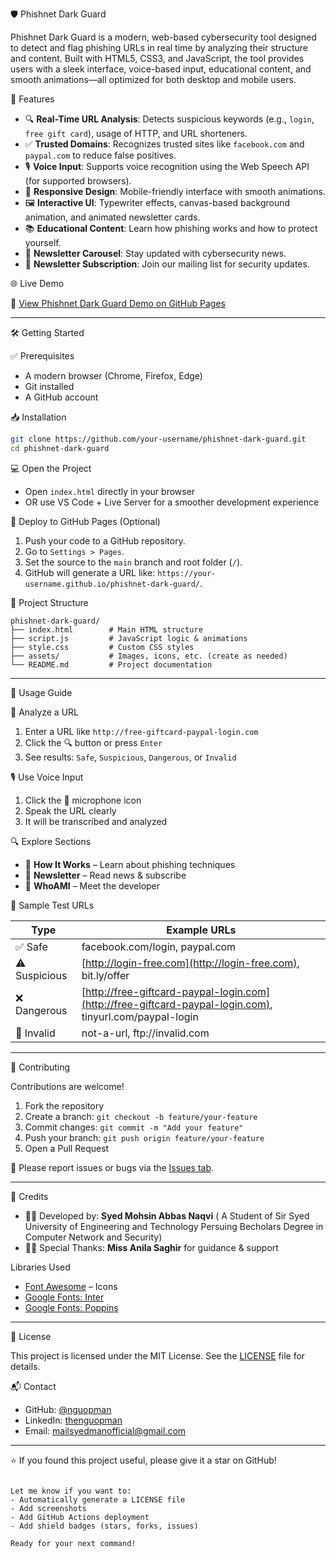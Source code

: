 🛡️ Phishnet Dark Guard

Phishnet Dark Guard is a modern, web-based cybersecurity tool designed to detect and flag phishing URLs in real time by analyzing their structure and content. Built with HTML5, CSS3, and JavaScript, the tool provides users with a sleek interface, voice-based input, educational content, and smooth animations—all optimized for both desktop and mobile users.



🚀 Features

- 🔍 **Real-Time URL Analysis**: Detects suspicious keywords (e.g., `login`, `free gift card`), usage of HTTP, and URL shorteners.
- ✅ **Trusted Domains**: Recognizes trusted sites like `facebook.com` and `paypal.com` to reduce false positives.
- 🎙️ **Voice Input**: Supports voice recognition using the Web Speech API (for supported browsers).
- 📱 **Responsive Design**: Mobile-friendly interface with smooth animations.
- 🖼️ **Interactive UI**: Typewriter effects, canvas-based background animation, and animated newsletter cards.
- 📚 **Educational Content**: Learn how phishing works and how to protect yourself.
- 📰 **Newsletter Carousel**: Stay updated with cybersecurity news.
- 📧 **Newsletter Subscription**: Join our mailing list for security updates.


 🌐 Live Demo

🔗 [View Phishnet Dark Guard Demo on GitHub Pages](https://nguopman.github.io/phishnet-dark-guard)

---

🛠️ Getting Started

 ✅ Prerequisites

- A modern browser (Chrome, Firefox, Edge)
- Git installed
- A GitHub account

📥 Installation

```bash
git clone https://github.com/your-username/phishnet-dark-guard.git
cd phishnet-dark-guard
````

 💻 Open the Project

* Open `index.html` directly in your browser
* OR use VS Code + Live Server for a smoother development experience

 🚀 Deploy to GitHub Pages (Optional)

1. Push your code to a GitHub repository.
2. Go to `Settings > Pages`.
3. Set the source to the `main` branch and root folder (`/`).
4. GitHub will generate a URL like:
   `https://your-username.github.io/phishnet-dark-guard/`.


 📁 Project Structure

```
phishnet-dark-guard/
├── index.html        # Main HTML structure
├── script.js         # JavaScript logic & animations
├── style.css         # Custom CSS styles
├── assets/           # Images, icons, etc. (create as needed)
└── README.md         # Project documentation
```

---

 🧪 Usage Guide

 🔗 Analyze a URL

1. Enter a URL like `http://free-giftcard-paypal-login.com`
2. Click the 🔍 button or press `Enter`
3. See results: `Safe`, `Suspicious`, `Dangerous`, or `Invalid`

 🎙️ Use Voice Input

1. Click the 🎤 microphone icon
2. Speak the URL clearly
3. It will be transcribed and analyzed

🔍 Explore Sections

* 📘 **How It Works** – Learn about phishing techniques
* 📰 **Newsletter** – Read news & subscribe
* 👤 **WhoAMI** – Meet the developer

 🧪 Sample Test URLs

| Type          | Example URLs                                                                                             |
| ------------- | -------------------------------------------------------------------------------------------------------- |
| ✅ Safe        | facebook.com/login, paypal.com                                                                           |
| ⚠️ Suspicious | [http://login-free.com](http://login-free.com), bit.ly/offer                                             |
| ❌ Dangerous   | [http://free-giftcard-paypal-login.com](http://free-giftcard-paypal-login.com), tinyurl.com/paypal-login |
| 🚫 Invalid    | not-a-url, ftp\://invalid.com                                                                            |

---

🤝 Contributing

Contributions are welcome!

1. Fork the repository
2. Create a branch:
   `git checkout -b feature/your-feature`
3. Commit changes:
   `git commit -m "Add your feature"`
4. Push your branch:
   `git push origin feature/your-feature`
5. Open a Pull Request

📌 Please report issues or bugs via the [Issues tab](https://github.com/your-username/phishnet-dark-guard/issues).

---

 🙏 Credits

* 👨‍💻 Developed by: **Syed Mohsin Abbas Naqvi**  ( A Student of Sir Syed University of Engineering and Technology Persuing Becholars Degree in Computer Network and Security)
* 👩‍🏫 Special Thanks: **Miss Anila Saghir** for guidance & support

Libraries Used

* [Font Awesome](https://fontawesome.com) – Icons
* [Google Fonts: Inter](https://fonts.google.com/specimen/Inter)
* [Google Fonts: Poppins](https://fonts.google.com/specimen/Poppins)

---

 📄 License

This project is licensed under the MIT License.
See the [LICENSE](./LICENSE) file for details.


📬 Contact

* GitHub: [@nguopman](https://github.com/nguopman)
* LinkedIn: [thenguopman](https://linkedin.com/in/thenguopman)
* Email: [mailsyedmanofficial@gmail.com](mailto:mailsyedmanofficial@gmail.com)
---

⭐ If you found this project useful, please give it a star on GitHub!

```

Let me know if you want to:
- Automatically generate a LICENSE file
- Add screenshots
- Add GitHub Actions deployment
- Add shield badges (stars, forks, issues)

Ready for your next command!
```
